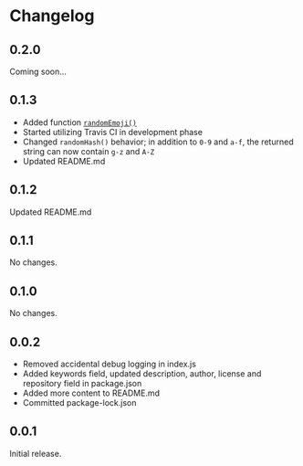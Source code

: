 # Changelog

## 0.2.0

Coming soon...

## 0.1.3

* Added function [`randomEmoji()`](/API_DOCS.md#randomemoji)
* Started utilizing Travis CI in development phase
* Changed `randomHash()` behavior; in addition to `0-9` and `a-f`, the returned string can now contain `g-z` and `A-Z`
* Updated README.md

## 0.1.2

Updated README.md

## 0.1.1

No changes.

## 0.1.0

No changes.

## 0.0.2

* Removed accidental debug logging in index.js
* Added keywords field, updated description, author, license and repository field in package.json
* Added more content to README.md
* Committed package-lock.json

## 0.0.1

Initial release.
